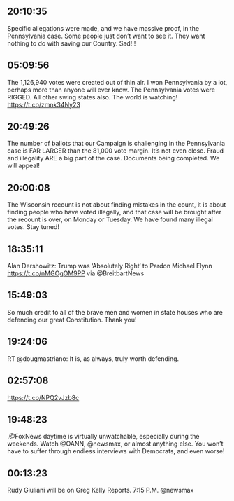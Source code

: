 ## 20:10:35
Specific allegations were made, and we have massive proof, in the Pennsylvania case. Some people just don’t want to see it. They want nothing to do with saving our Country. Sad!!!
## 05:09:56
The 1,126,940 votes were created out of thin air. I won Pennsylvania by a lot, perhaps more than anyone will ever know. The Pennsylvania votes were RIGGED. All other swing states also. The world is watching! https://t.co/zmnk34Ny23
## 20:49:26
The number of ballots that our Campaign is challenging in the Pennsylvania case is FAR LARGER than the 81,000 vote margin. It’s not even close. Fraud and illegality ARE a big part of the case. Documents being completed. We will appeal!
## 20:00:08
The Wisconsin recount is not about finding mistakes in the count, it is about finding people who have voted illegally, and that case will be brought after the recount is over, on Monday or Tuesday. We have found many illegal votes. Stay tuned!
## 18:35:11
Alan Dershowitz: Trump was ‘Absolutely Right‘ to Pardon Michael Flynn https://t.co/nMGOgOM9PP via @BreitbartNews
## 15:49:03
So much credit to all of the brave men and women in state houses who are defending our great Constitution. Thank you!
## 19:24:06
RT @dougmastriano: It is, as always, truly worth defending.
## 02:57:08
https://t.co/NPQ2vJzb8c
## 19:48:23
.@FoxNews daytime is virtually unwatchable, especially during the weekends. Watch @OANN, @newsmax, or almost anything else. You won’t have to suffer through endless interviews with Democrats, and even worse!
## 00:13:23
Rudy Giuliani will be on Greg Kelly Reports. 7:15 P.M. @newsmax
